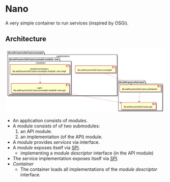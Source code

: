 # Nano

A very simple container to run services (inspired by OSGi).

## Architecture

![Example application](images/architecture.png)

* An application consists of _modules_.
* A module consists of of two submodules:
    1. an API module.
    2. an implementation (of the API) module.
* A _module_ provides _services_ via interface.
* A _module_ exposes itself via [SPI][spi].
    * implementing a _module descriptor_ interface (in the API module) 
* The service implementation exposes itself via [SPI][spi].
* _Container_
    * The container loads all implementations of the _module descriptor_ interface.

[spi]:  https://docs.oracle.com/javase/7/docs/api/java/util/ServiceLoader.html
